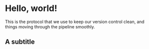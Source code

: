 # Hello, world!

This is the protocol that we use to keep our version control clean, and things moving through the pipeline smoothly.

## A subtitle